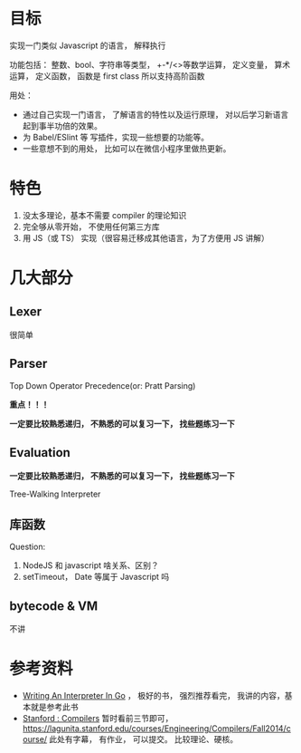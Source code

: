 # 目标

实现一门类似 Javascript 的语言， 解释执行

功能包括： 整数、bool、字符串等类型， +-\*/<>等数学运算， 定义变量， 算术运算， 定义函数， 函数是 first class 所以支持高阶函数

用处：

- 通过自己实现一门语言， 了解语言的特性以及运行原理， 对以后学习新语言起到事半功倍的效果。
- 为 Babel/ESlint 等 写插件，实现一些想要的功能等。
- 一些意想不到的用处， 比如可以在微信小程序里做热更新。

# 特色

1. 没太多理论，基本不需要 compiler 的理论知识
2. 完全够从零开始， 不使用任何第三方库
3. 用 JS（或 TS） 实现（很容易迁移成其他语言，为了方便用 JS 讲解）

# 几大部分

## Lexer

很简单

## Parser

Top Down Operator Precedence(or: Pratt Parsing)

**重点！！！**

**一定要比较熟悉递归， 不熟悉的可以复习一下， 找些题练习一下**

## Evaluation

**一定要比较熟悉递归， 不熟悉的可以复习一下， 找些题练习一下**

Tree-Walking Interpreter

## 库函数

Question:

1. NodeJS 和 javascript 啥关系、区别？
2. setTimeout， Date 等属于 Javascript 吗

## bytecode & VM

不讲

# 参考资料

- [Writing An Interpreter In Go](https://interpreterbook.com/) ， 极好的书， 强烈推荐看完， 我讲的内容，基本就是参考此书
- [Stanford : Compilers](https://www.bilibili.com/video/av27845355/?p=1) 暂时看前三节即可， https://lagunita.stanford.edu/courses/Engineering/Compilers/Fall2014/course/ 此处有字幕， 有作业， 可以提交。 比较理论、硬核。
